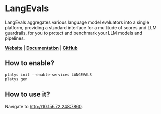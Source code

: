 # LangEvals

LangEvals aggregates various language model evaluators into a single platform, providing a standard interface for a multitude of scores and LLM guardrails, for you to protect and benchmark your LLM models and pipelines. 

**[Website](https://langwatch.ai/)** | **[Documentation](https://docs.langwatch.ai/langevals/documentation/introduction)** | **[GitHub](https://github.com/langwatch/langevals)**

## How to enable?

```
platys init --enable-services LANGEVALS
platys gen
```

## How to use it?

Navigate to <http://10.156.72.248:7860>.
